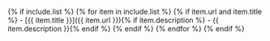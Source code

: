 {% if include.list %}
  {% for item in include.list %}
    {% if item.url and item.title %}
    - [{{ item.title }}]({{ item.url }}){% if item.description %} - {{ item.description }}{% endif %}
    {% endif %}
  {% endfor %}
{% endif %}

